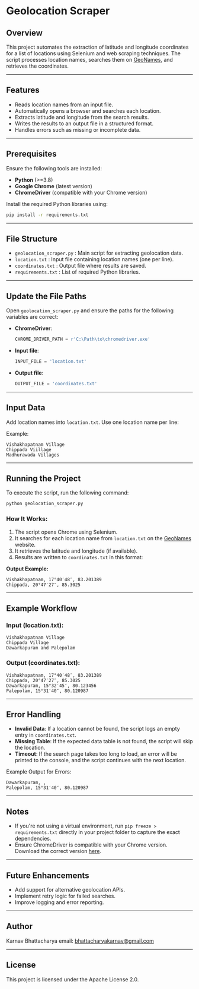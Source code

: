 # Geolocation Scraper

## Overview
This project automates the extraction of latitude and longitude coordinates for a list of locations using Selenium and web scraping techniques. The script processes location names, searches them on [GeoNames](https://www.geonames.org/advanced-search.html), and retrieves the coordinates.

---

## Features
- Reads location names from an input file.
- Automatically opens a browser and searches each location.
- Extracts latitude and longitude from the search results.
- Writes the results to an output file in a structured format.
- Handles errors such as missing or incomplete data.

---

## Prerequisites
Ensure the following tools are installed:
- **Python** (>=3.8)
- **Google Chrome** (latest version)
- **ChromeDriver** (compatible with your Chrome version)

Install the required Python libraries using:

```bash
pip install -r requirements.txt
```

---

## File Structure
- `geolocation_scraper.py` : Main script for extracting geolocation data.
- `location.txt` : Input file containing location names (one per line).
- `coordinates.txt` : Output file where results are saved.
- `requirements.txt` : List of required Python libraries.

---

## Update the File Paths
Open `geolocation_scraper.py` and ensure the paths for the following variables are correct:

- **ChromeDriver**:
    ```python
    CHROME_DRIVER_PATH = r'C:\Path\to\chromedriver.exe'
    ```
- **Input file**:
    ```python
    INPUT_FILE = 'location.txt'
    ```
- **Output file**:
    ```python
    OUTPUT_FILE = 'coordinates.txt'
    ```

---

## Input Data
Add location names into `location.txt`. Use one location name per line:

Example:
```plaintext
Vishakhapatnam Village
Chippada Viillage
Madhurawada Villages
```

---

## Running the Project
To execute the script, run the following command:

```bash
python geolocation_scraper.py
```

### How It Works:
1. The script opens Chrome using Selenium.
2. It searches for each location name from `location.txt` on the [GeoNames](https://www.geonames.org/advanced-search.html) website.
3. It retrieves the latitude and longitude (if available).
4. Results are written to `coordinates.txt` in this format:

**Output Example:**
```plaintext
Vishakhapatnam, 17°40′48″, 83.201389
Chippada, 20°47′27″, 85.3025
```

---

## Example Workflow
### Input (location.txt):
```plaintext
Vishakhapatnam Village
Chippada Village
Dawarkapuram and Palepolam
```

### Output (coordinates.txt):
```plaintext
Vishakhapatnam, 17°40′48″, 83.201389
Chippada, 20°47′27″, 85.3025
Dawarkapuram, 15°32′45″, 80.123456
Palepolam, 15°31′40″, 80.120987
```

---

## Error Handling
- **Invalid Data**: If a location cannot be found, the script logs an empty entry in `coordinates.txt`.
- **Missing Table**: If the expected data table is not found, the script will skip the location.
- **Timeout**: If the search page takes too long to load, an error will be printed to the console, and the script continues with the next location.

Example Output for Errors:
```plaintext
Dawarkapuram, ,
Palepolam, 15°31′40″, 80.120987
```

---

## Notes
- If you're not using a virtual environment, run `pip freeze > requirements.txt` directly in your project folder to capture the exact dependencies.
- Ensure ChromeDriver is compatible with your Chrome version. Download the correct version [here](https://chromedriver.chromium.org/downloads).

---

## Future Enhancements
- Add support for alternative geolocation APIs.
- Implement retry logic for failed searches.
- Improve logging and error reporting.

---

## Author
Karnav Bhattacharya
email: bhattacharyakarnav@gmail.com

---

## License
This project is licensed under the Apache License 2.0.
